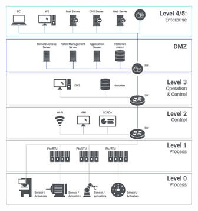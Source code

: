 ![Alt text](https://raw.githubusercontent.com/RG-Belasco/Parrot-A-Z/main/zscaler-purdue-model-ics-security-xyz-page-graphic-1.png "Purdue Levels")
